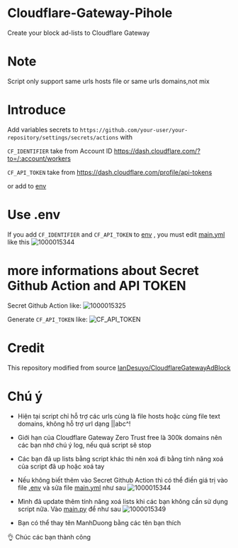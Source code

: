 # Cloudflare-Gateway-Pihole
Create your block ad-lists to Cloudflare Gateway

# Note
Script only support same urls hosts file or same urls domains,not mix

# Introduce
Add variables secrets to 
`https://github.com/your-user/your-repository/settings/secrets/actions`
with

`CF_IDENTIFIER` take from Account ID https://dash.cloudflare.com/?to=/:account/workers

`CF_API_TOKEN` take from https://dash.cloudflare.com/profile/api-tokens

or add to  [env](.env)

# Use .env

If you add `CF_IDENTIFIER` and `CF_API_TOKEN` to [env](.env) , you must edit [main.yml](.github/workflows/main.yml) like this 
![1000015344](https://github.com/luxysiv/Cloudflare-Gateway-Pihole/assets/46205571/57bbaf33-daa7-46e5-acdd-4d5f64a69d5f)

# more informations about Secret Github Action and API TOKEN 

Secret Github Action like:
![1000015325](https://github.com/luxysiv/Cloudflare-Gateway-Pihole/assets/46205571/403a1174-cd4e-4854-9911-d03722bbb91b)


Generate `CF_API_TOKEN` like:
![CF_API_TOKEN](https://github.com/luxysiv/Cloudflare-Gateway-Pihole/assets/46205571/a5b90438-26cc-49ae-9a55-5409a90b683f)


# Credit
This repository modified from source [IanDesuyo/CloudflareGatewayAdBlock](https://github.com/IanDesuyo/CloudflareGatewayAdBlock)

# Chú ý 

* Hiện tại script chỉ hỗ trợ các urls cùng là file hosts hoặc cùng file text domains, không hỗ trợ url dạng ||abc^!

* Giới hạn của Cloudflare Gateway Zero Trust free là 300k domains nên các bạn nhớ chú ý log, nếu quá script sẽ stop

* Các bạn đã up lists bằng script khác thì nên xoá đi bằng tính năng xoá của script đã up hoặc xoá tay

* Nếu không biết thêm vào Secret Github Action thì có thể điền giá trị vào file [.env](.env) và sửa file [main.yml](.github/workflows/main.yml) như sau
![1000015344](https://github.com/luxysiv/Cloudflare-Gateway-Pihole/assets/46205571/57bbaf33-daa7-46e5-acdd-4d5f64a69d5f)

* Mình đã update thêm tính năng xoá lists khi các bạn không cần sử dụng script nữa. Vào [main.py](main.py) để như sau
![1000015349](https://github.com/luxysiv/Cloudflare-Gateway-Pihole/assets/46205571/2cfe6b02-09b5-4d92-888e-73ae92a90c59)

* Bạn có thể thay tên ManhDuong bằng các tên bạn thích 



👌 Chúc các bạn thành công 
